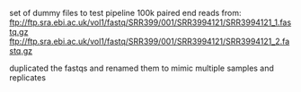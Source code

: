 set of dummy files to test pipeline
100k paired end reads from:
ftp://ftp.sra.ebi.ac.uk/vol1/fastq/SRR399/001/SRR3994121/SRR3994121_1.fastq.gz
ftp://ftp.sra.ebi.ac.uk/vol1/fastq/SRR399/001/SRR3994121/SRR3994121_2.fastq.gz

duplicated the fastqs and renamed them to mimic multiple samples and replicates
